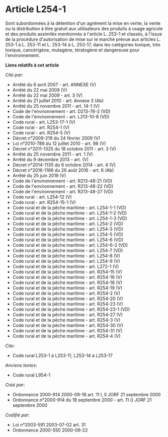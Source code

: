 # Article L254-1

Sont subordonnées à la détention d'un agrément la mise en vente, la vente ou la distribution à titre gratuit aux utilisateurs
des produits à usage agricole et des produits assimilés mentionnés à l'article L. 253-1 et classés, à l'issue de la procédure
d'autorisation de mise sur le marché prévue aux articles L. 253-1 à L. 253-11 et L. 253-14 à L. 253-17, dans les catégories
toxique, très toxique, cancérigène, mutagène, tératogène et dangereuse pour l'environnement.

**Liens relatifs à cet article**

_Cité par_:

  - Arrêté du 6 avril 2007 - art. ANNEXE (V)
  - Arrêté du 22 mai 2009 (V)
  - Arrêté du 22 mai 2009 - art. 3 (V)
  - Arrêté du 21 juillet 2010 - art. Annexe 3 (Ab)
  - Arrêté du 25 novembre 2011 - art. 14-1 (V)
  - Code de l'environnement - art. D213-76-2 (VD)
  - Code de l'environnement - art. L213-10-8 (VD)
  - Code rural - art. L253-17-1 (V)
  - Code rural - art. R254-1 (V)
  - Code rural - art. R254-5 (V)
  - Décret n°2009-219 du 24 février 2009 (V)
  - Loi n°2010-788 du 12 juillet 2010 - art. 98 (V)
  - Décret n°2011-1325 du 18 octobre 2011 - art. 3 (V)
  - Arrêté du 25 novembre 2011 - art. 1 (V)
  - Arrêté du 9 décembre 2013 - art. (V)
  - Décret n°2014-1135 du 6 octobre 2014 - art. 4 (V)
  - Décret n°2016-1166 du 26 août 2016 - art. 6 (Ab)
  - Arrêté du 25 juin 2019 (V)
  - Code de l'environnement - art. R213-48-21 (VD)
  - Code de l'environnement - art. R213-48-22 (VD)
  - Code de l'environnement - art. R213-48-27 (VD)
  - Code rural - art. L254-12 (V)
  - Code rural - art. R254-15-1 (V)
  - Code rural et de la pêche maritime - art. L254-1-1 (VD)
  - Code rural et de la pêche maritime - art. L254-1-2 (VD)
  - Code rural et de la pêche maritime - art. L254-1-3 (VD)
  - Code rural et de la pêche maritime - art. L254-2 (VD)
  - Code rural et de la pêche maritime - art. L254-3 (VD)
  - Code rural et de la pêche maritime - art. L254-5 (VD)
  - Code rural et de la pêche maritime - art. L254-6 (VD)
  - Code rural et de la pêche maritime - art. L254-6-2 (VD)
  - Code rural et de la pêche maritime - art. L254-7 (VD)
  - Code rural et de la pêche maritime - art. L254-8 (V)
  - Code rural et de la pêche maritime - art. L254-9 (V)
  - Code rural et de la pêche maritime - art. L272-1 (V)
  - Code rural et de la pêche maritime - art. R254-15 (V)
  - Code rural et de la pêche maritime - art. R254-16 (V)
  - Code rural et de la pêche maritime - art. R254-18 (V)
  - Code rural et de la pêche maritime - art. R254-19 (V)
  - Code rural et de la pêche maritime - art. R254-2 (V)
  - Code rural et de la pêche maritime - art. R254-20 (V)
  - Code rural et de la pêche maritime - art. R254-23 (V)
  - Code rural et de la pêche maritime - art. R254-23-1 (VD)
  - Code rural et de la pêche maritime - art. R254-27 (V)
  - Code rural et de la pêche maritime - art. R254-3 (V)
  - Code rural et de la pêche maritime - art. R254-30 (V)
  - Code rural et de la pêche maritime - art. R254-31 (V)
  - Code rural et de la pêche maritime - art. R254-4 (V)

_Cite_:

  - Code rural L253-1 à L253-11, L253-14 à L253-17

_Anciens textes_:

  - Code rural L954-1

_Créé par_:

  - Ordonnance 2000-914 2000-09-18 art. 11 I, II JORF 21 septembre 2000
  - Ordonnance n°2000-914 du 18 septembre 2000 - art. 11 () JORF 21 septembre 2000

_Codifié par_:

  - Loi n°2003-591 2003-07-02 art. 31
  - Ordonnance 2000-550 2000-06-22
